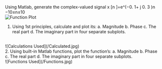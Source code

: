 Using Matlab, generate the complex-valued signal
x [n ]=e^(−0. 1+ j 0. 3 )n −10≤n≤10
<br>
![Function Plot](/Figure1PNG.jpg)
<br>
1. Using 1st principles, calculate and plot its:
a. Magnitude
b. Phase
c. The real part
d. The imaginary part
in four separate subplots.
<br>
![Calculations Used](/Calculated.jpg)
<br>
2. Using built-in Matlab functions, plot the function’s:
a. Magnitude
b. Phase
c. The real part
d. The imaginary part
in four separate subplots.
<br>
![Functions Used](/Functions.jpg)
<br>
